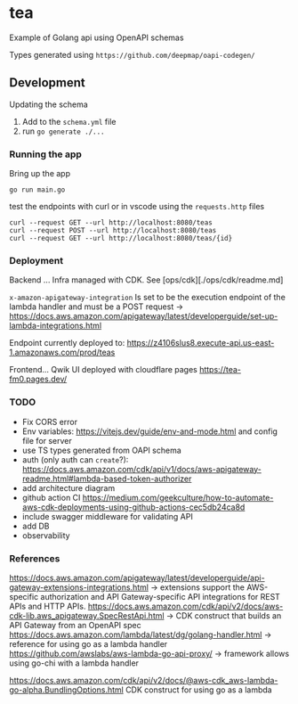# tea

Example of Golang api using OpenAPI schemas

Types generated using `https://github.com/deepmap/oapi-codegen/`

## Development

Updating the schema

1. Add to the `schema.yml` file
1. run `go generate ./...`

### Running the app

Bring up the app

`go run main.go`

test the endpoints with curl or in vscode using the `requests.http` files

```
curl --request GET --url http://localhost:8080/teas
curl --request POST --url http://localhost:8080/teas
curl --request GET --url http://localhost:8080/teas/{id}
```

### Deployment

Backend ...
Infra managed with CDK. See [ops/cdk][./ops/cdk/readme.md]

`x-amazon-apigateway-integration` Is set to be the execution endpoint of the lambda handler and must be a POST request
-> https://docs.aws.amazon.com/apigateway/latest/developerguide/set-up-lambda-integrations.html

Endpoint currently deployed to: https://z4106slus8.execute-api.us-east-1.amazonaws.com/prod/teas

Frontend... Qwik UI deployed with cloudflare pages https://tea-fm0.pages.dev/

### TODO

- Fix CORS error
- Env variables: https://vitejs.dev/guide/env-and-mode.html and config file for server
- use TS types generated from OAPI schema
- auth (only auth can `create`?): https://docs.aws.amazon.com/cdk/api/v1/docs/aws-apigateway-readme.html#lambda-based-token-authorizer
- add architecture diagram
- github action CI https://medium.com/geekculture/how-to-automate-aws-cdk-deployments-using-github-actions-cec5db24ca8d
- include swagger middleware for validating API
- add DB
- observability

### References

https://docs.aws.amazon.com/apigateway/latest/developerguide/api-gateway-extensions-integrations.html -> extensions support the AWS-specific authorization and API Gateway-specific API integrations for REST APIs and HTTP APIs.
https://docs.aws.amazon.com/cdk/api/v2/docs/aws-cdk-lib.aws_apigateway.SpecRestApi.html -> CDK construct that builds an API Gateway from an OpenAPI spec
https://docs.aws.amazon.com/lambda/latest/dg/golang-handler.html -> reference for using go as a lambda handler
https://github.com/awslabs/aws-lambda-go-api-proxy/ -> framework allows using go-chi with a lambda handler

https://docs.aws.amazon.com/cdk/api/v2/docs/@aws-cdk_aws-lambda-go-alpha.BundlingOptions.html CDK construct for using go as a lambda
